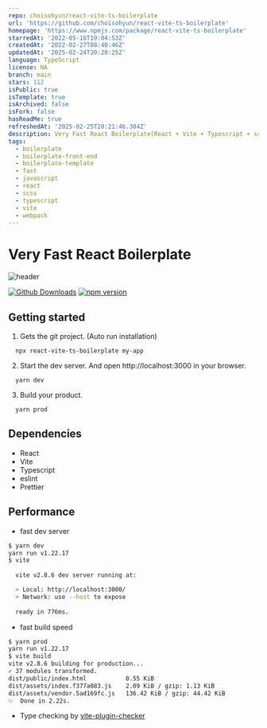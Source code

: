 ```yaml
---
repo: choisohyun/react-vite-ts-boilerplate
url: 'https://github.com/choisohyun/react-vite-ts-boilerplate'
homepage: 'https://www.npmjs.com/package/react-vite-ts-boilerplate'
starredAt: '2022-05-16T19:04:53Z'
createdAt: '2022-02-27T08:40:46Z'
updatedAt: '2025-02-24T20:20:25Z'
language: TypeScript
license: NA
branch: main
stars: 112
isPublic: true
isTemplate: true
isArchived: false
isFork: false
hasReadMe: true
refreshedAt: '2025-02-25T20:21:46.304Z'
description: Very Fast React Boilerplate(React + Vite + Typescript + scss)
tags:
  - boilerplate
  - boilerplate-front-end
  - boilerplate-template
  - fast
  - javascript
  - react
  - scss
  - typescript
  - vite
  - webpack
---
```


# Very Fast React Boilerplate

<p align="center">

![header](https://capsule-render.vercel.app/api?type=waving&color=61DAFB&height=300&section=header&text=Very%20Fast%20React%20Boilerplate&fontSize=60&animation=fadeIn&fontAlignY=38&descAlignY=51&descAlign=62&fontColor=F5F8FA)

</p>

[![Github Downloads](https://img.shields.io/npm/dt/react-vite-ts-boilerplate)](https://www.npmjs.com/package/react-vite-ts-boilerplate)
[![npm version](https://badge.fury.io/js/react-vite-ts-boilerplate.svg)](https://www.npmjs.com/package/react-vite-ts-boilerplate)

## Getting started

1. Gets the git project. (Auto run installation)

```
  npx react-vite-ts-boilerplate my-app
```

2. Start the dev server. And open http://localhost:3000 in your browser.

```
  yarn dev
```

3. Build your product.

```
  yarn prod
```

## Dependencies

- React
- Vite
- Typescript 
- eslint
- Prettier

## Performance

- fast dev server

```bash
$ yarn dev
yarn run v1.22.17
$ vite
                                                                                                                                                                                           16:58:10
  vite v2.8.6 dev server running at:

  > Local: http://localhost:3000/                                                                                                                                                          16:58:10
  > Network: use --host to expose                                                                                                                                                          16:58:10
                                                                                                                                                                                           16:58:10
  ready in 776ms.
```

- fast build speed

```bash
$ yarn prod               
yarn run v1.22.17
$ vite build
vite v2.8.6 building for production...                                                                                                                                                                                                                         21:57:44
✓ 37 modules transformed.                                                                                                                                                                                                                                      21:57:45
dist/public/index.html           0.55 KiB                                                                                                                                                                                                                      21:57:45
dist/assets/index.f377a083.js    2.09 KiB / gzip: 1.13 KiB                                                                                                                                                                                                     21:57:45
dist/assets/vendor.5ad169fc.js   136.42 KiB / gzip: 44.42 KiB                                                                                                                                                                                                  21:57:45
✨  Done in 2.22s.
```

- Type checking by [vite-plugin-checker](https://www.npmjs.com/package/vite-plugin-checker)
